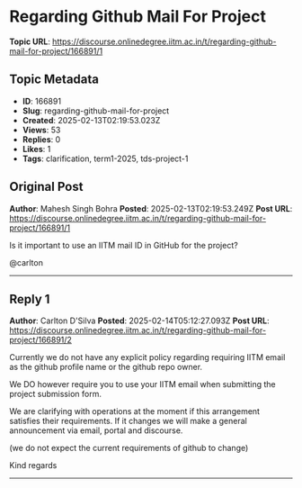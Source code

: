# Regarding Github Mail For Project

**Topic URL**: https://discourse.onlinedegree.iitm.ac.in/t/regarding-github-mail-for-project/166891/1

## Topic Metadata
- **ID**: 166891
- **Slug**: regarding-github-mail-for-project
- **Created**: 2025-02-13T02:19:53.023Z
- **Views**: 53
- **Replies**: 0
- **Likes**: 1
- **Tags**: clarification, term1-2025, tds-project-1

## Original Post
**Author**: Mahesh Singh Bohra 
**Posted**: 2025-02-13T02:19:53.249Z
**Post URL**: https://discourse.onlinedegree.iitm.ac.in/t/regarding-github-mail-for-project/166891/1

Is it important to use an IITM mail ID in GitHub for the project?

@carlton

---

## Reply 1
**Author**: Carlton D'Silva
**Posted**: 2025-02-14T05:12:27.093Z
**Post URL**: https://discourse.onlinedegree.iitm.ac.in/t/regarding-github-mail-for-project/166891/2

Currently we do not have any explicit policy regarding requiring IITM email as the github profile name or the github repo owner.

We DO however require you to use your IITM email when submitting the project submission form.

We are clarifying with operations at the moment if this arrangement satisfies their requirements. If it changes we will make a general announcement via email, portal and discourse.

(we do not expect the current requirements of github to change)

Kind regards

---
